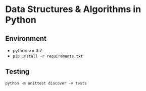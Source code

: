 # Data Structures & Algorithms in Python

## Environment
- python >= 3.7
- `pip install -r requirements.txt`

## Testing
```
python -m unittest discover -v tests
```
